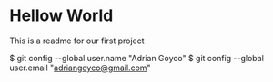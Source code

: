 # Hellow World

This is a readme for our first project

$ git config --global user.name "Adrian Goyco"
$ git config --global user.email "adriangoyco@gmail.com"